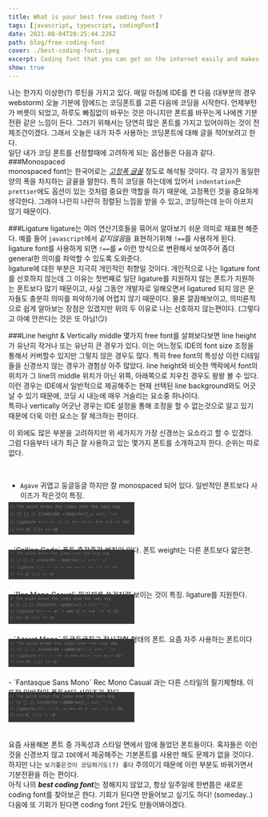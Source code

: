 ```yaml
---
title: What is your best free coding font ?
tags: [javascript, typescript, codingFont]
date: 2021-08-04T20:25:44.226Z
path: blog/free-coding-font
cover: ./best-coding-fonts.jpeg
excerpt: Coding font that you can get on the internet easily and makes your work more efficient! (feat. My favorites)
show: true
---
```


나는 한가지 이상한(?) 루틴을 가지고 있다. 매일 아침에 IDE를 켠 다음 (대부분의 경우 webstorm) 오늘 기분에 맘에드는 코딩폰트를 고른 다음에 코딩을 시작한다. 언제부턴가 버릇이 되었고, 하루도 빠짐없이 바꾸는 것은 아니지만 폰트를 바꾸는게 나에겐 기분전환 같은 느낌이 든다. 그러기 위해서는 당연히 많은 폰트를 가지고 있어야하는 것이 전제조건이겠다. 그래서 오늘은 내가 자주 사용하는 코딩폰트에 대해 글을 적어보려고 한다.  
일단 내가 코딩 폰트를 선정할때에 고려하게 되는 옵션들은 다음과 같다.
###Monospaced   
monospaced font는 한국어로는 [*고정폭 글꼴*](https://ko.wikipedia.org/wiki/%EA%B3%A0%EC%A0%95%ED%8F%AD_%EA%B8%80%EA%BC%B4) 정도로 해석될 것이다. 각 글자가 동일한 양의 폭을 차지하는 글꼴을 말한다. 특히 코딩을 하는데에 있어서 `indentation`은 `prettier`에도 옵션이 있는 것처럼 중요한 역할을 하기 때문에, 고정폭인 것을 중요하게 생각한다. 그래야 나란히 나란히 정렬된 느낌을 받을 수 있고, 코딩하는데 눈이 아프지 않기 때문이다.

###Ligature 
ligature는 여러 연산기호들을 묶어서 알아보기 쉬운 의미로 재표현 해준다. 예를 들어 `javascript`에서 *같지않음*을 표현하기위해 `!==`를 사용하게 된다. ligature font를 사용하게 되면 `!==`를 `≠` 이런 방식으로 변환해서 보여주어 좀더 general한 의미를 파악할 수 있도록 도와준다.  
ligature에 대한 부분은 지극히 개인적인 취향일 것이다. 개인적으로 나는 ligature font를 선호하지 않는데 그 이유는 첫번째로 일단 ligature를 지원하지 않는 폰트가 지원하는 폰트보다 많기 때문이고, 사실 그동안 개발자로 일해오면서 ligatured 되지 않은 문자들도 충분히 의미를 파악하기에 어렵지 않기 때문이다. 물론 깔끔해보이고, 의미론적으로 쉽게 알아보는 장점은 있겠지만 위의 두 이유로 나는 선호하지 않는편이다. (그렇다고 아예 안쓴다는 것은 또 아님!😏)

###Line height & Vertically middle
몇가지 free font를 살펴보다보면 line height가 유난히 작거나 또는 유난히 큰 경우가 있다. 이는 어느정도 IDE의 font size 조정을 통해서 커버할수 있지만 그렇지 않은 경우도 많다. 특히 free font의 특성상 이런 디테일들을 신경쓰지 않는 경우가 경험상 아주 많았다. line height와 비슷한 맥락에서 font의 위치가 그 line의 middle 위치가 아닌 위쪽, 아래쪽으로 치우친 경우도 왕왕 볼 수 있다. 이런 경우는 IDE에서 일반적으로 제공해주는 현재 선택된 line background와도 어긋날 수 있기 때문에, 코딩 시 내눈에 매우 거슬리는 요소중 하나이다.  
특히나 vertically 어긋난 경우는 IDE 설정을 통해 조정을 할 수 없는것으로 알고 있기 때문에 더욱 이런 요소는 잘 체크하는 편이다.

이 외에도 많은 부분을 고려하지만 위 세가지가 가장 신경쓰는 요소라고 할 수 있겠다.  
그럼 다음부터 내가 최근 잘 사용하고 있는 몇가지 폰트를 소개하고자 한다. 순위는 따로 없다.

<br/>

- `Agave`  귀엽고 둥글둥글 하지만 잘 monospaced 되어 있다. 일반적인 폰트보다 사이즈가 작은것이 특징.
<div style="width: 50%; margin-top: -10px">
  <img src="./agave-small.png" />
</div>
<br/>
- `Calling Code` 폰트 중간중간 삐침이 있다. 폰트 weight는 다른 폰트보다 얇은편.
<div style="width: 50%; margin-top: -10px">
  <img src="./calling-small.png" />
</div>
<br/>
- `Rec Mono Casual` 필기체를 쓴것처럼 보이는 것이 특징. ligature를 지원한다.
<div style="width: 50%; margin-top: -10px">
  <img src="./rec-small.png"/>
</div>
<br/>
- `Azeret Mono` 둥글둥글하고 정사각형 형태의 폰트. 요즘 자주 사용하는 폰트이다
<div style="width: 50%; margin-top: -10px">
  <img src="./azeret-small.png"/>
</div>
<br/>
- `Fantasque Sans Mono` Rec Mono Casual 과는 다른 스타일의 필기체형태. 이 또한 일반적인 폰트보다 사이즈가 작다.
<div style="width: 50%; margin-top: -10px">
  <img src="./fanta-small.png" />
</div>
<br/>

요즘 사용해본 폰트 중 가독성과 스타일 면에서 맘에 들었던 폰트들이다. 혹자들은 이런것을 신경쓰지 않고 `IDE`에서 제공해주는 기본폰트를 사용만 해도 문제가 없을 것이다. 하지만 나는 `보기좋은것이 코딩하기도(?) 좋다` 주의이기 때문에 이런 부분도 바꿔가면서 기분전환을 하는 편이다.  
아직 나의 ***best coding font***는 정해지지 않았고, 항상 일주일에 한번쯤은 새로운 coding font를 찾아보곤 한다. 기회가 된다면 만들어보고 싶기도 하다! (someday..)  
다음에 또 기회가 된다면 coding font 2탄도 만들어봐야겠다.
